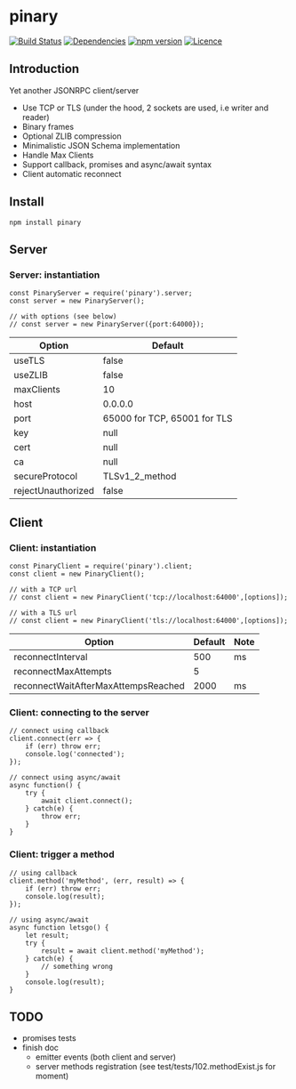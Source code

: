 # pinary

[![Build Status](https://secure.travis-ci.org/eviltik/pinary.png)](http://travis-ci.org/eviltik/pinary)
[![Dependencies](https://david-dm.org/eviltik/pinary.svg)](https://david-dm.org/eviltik/pinary)
[![npm version](https://badge.fury.io/js/pinary.svg)](https://badge.fury.io/js/pinary)
[![Licence](https://badges.frapsoft.com/os/mit/mit.svg?v=102)](https://github.com/ellerbrock/open-source-badge/)


## Introduction
Yet another JSONRPC client/server

* Use TCP or TLS (under the hood, 2 sockets are used, i.e writer and reader)
* Binary frames
* Optional ZLIB compression
* Minimalistic JSON Schema implementation
* Handle Max Clients
* Support callback, promises and async/await syntax
* Client automatic reconnect

## Install

```
npm install pinary
```

## Server

### Server: instantiation

```
const PinaryServer = require('pinary').server;
const server = new PinaryServer();

// with options (see below)
// const server = new PinaryServer({port:64000});

```

| Option                | Default                       |       
|-----------------------|-------------------------------|
| useTLS                | false                         |         
| useZLIB               | false                         |
| maxClients            | 10                            |      
| host                  | 0.0.0.0                       |
| port                  | 65000 for TCP, 65001 for TLS  |
| key                   | null                          |
| cert                  | null                          |
| ca                    | null                          |
| secureProtocol        | TLSv1_2_method                |
| rejectUnauthorized    | false                         |


## Client

### Client: instantiation
```
const PinaryClient = require('pinary').client;
const client = new PinaryClient();

// with a TCP url
// const client = new PinaryClient('tcp://localhost:64000',[options]);

// with a TLS url
// const client = new PinaryClient('tls://localhost:64000',[options]);
```
| Option                                | Default                       | Note |      
|---------------------------------------|-------------------------------|------|
| reconnectInterval                     | 500                           | ms   |
| reconnectMaxAttempts                  | 5                             |      |
| reconnectWaitAfterMaxAttempsReached   | 2000                          | ms   |

### Client: connecting to the server
```
// connect using callback
client.connect(err => {
    if (err) throw err;
    console.log('connected');
});

// connect using async/await
async function() {
    try {
        await client.connect();
    } catch(e) {
        throw err;
    }
}

```

### Client: trigger a method

```
// using callback
client.method('myMethod', (err, result) => {
    if (err) throw err;
    console.log(result);
});

// using async/await
async function letsgo() {
    let result;
    try {
        result = await client.method('myMethod');
    } catch(e) {
        // something wrong
    }
    console.log(result);
}
```

## TODO
* promises tests
* finish doc
  * emitter events (both client and server)
  * server methods registration (see test/tests/102.methodExist.js for moment)
